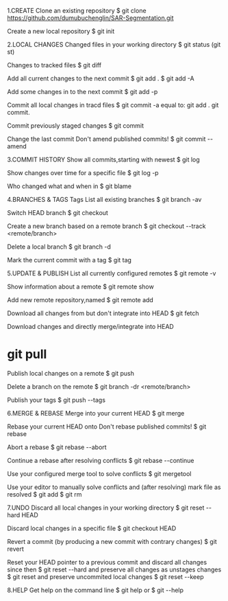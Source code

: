 1.CREATE
Clone an existing repository
$ git clone https://github.com/dumubuchenglin/SAR-Segmentation.git

Create a new local repository
$ git init 

2.LOCAL CHANGES 
Changed files in your working directory
$ git status (git st)

Changes to tracked files
$ git diff

Add all current changes to the next commit
$ git add .
$ git add -A

Add some changes in <file> to the next commit
$ git add -p <file>

Commit all local changes in tracd files
$ git commit -a
equal to:
git add .
git commit.

Commit previously staged changes
$ git commit

Change the last commit Don't amend published commits! 
$ git commit --amend

3.COMMIT HISTORY 
Show all commits,starting with newest 
$ git log

Show changes over time for a specific file
$ git log -p <file>

Who changed what and when in <file>
$ git blame <file>

4.BRANCHES & TAGS Tags
List all existing branches
$ git branch -av

Switch HEAD branch
$ git checkout <branch>

Create a new branch based on a remote branch
$ git checkout --track <remote/branch>

Delete a local branch
$ git branch -d <branch>

Mark the current commit with a tag
$ git tag <tag-name>

5.UPDATE & PUBLISH
List all currently configured remotes
$ git remote -v

Show information about a remote
$ git remote show <remote>

Add new remote repository,named <remote>
$ git remote add <shortname> <url>

Download all changes from <remote>
but don't integrate into HEAD
$ git fetch <remote>

Download changes and directly
merge/integrate into HEAD
# git pull <remote> <branch>

Publish local changes on a remote
$ git push <remote> <branch>

Delete a branch on the remote
$ git branch -dr <remote/branch>

Publish your tags 
$ git push --tags

6.MERGE & REBASE
Merge <branch> into your current HEAD
$ git merge <branch>

Rebase your current HEAD onto <branch>
Don't rebase published commits!
$ git rebase <branch>

Abort a rebase
$ git rebase --abort

Continue a rebase after resolving conflicts
$ git rebase --continue

Use your configured merge tool to solve conflicts
$ git mergetool

Use your editor to manually solve conflicts and (after resolving) mark file as resolved
$ git add <resolved-file>
$ git rm <resolved-file>

7.UNDO
Discard all local changes in your working directory
$ git reset --hard HEAD

Discard local changes in a specific file
$ git checkout HEAD <file>

Revert a commit (by producing a new commit with contrary changes)
$ git revert <commit>

Reset your HEAD pointer to a previous commit and discard all changes since then
$ git reset --hard <commit>
and preserve all changes as unstages changes
$ git reset <commit>
and preserve uncommited local changes
$ git reset --keep <commit>

8.HELP
Get help on the command line
$ git help <command>
or 
$ git <command> --help
